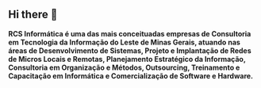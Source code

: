 ## Hi there 👋

**RCS Informática é uma das mais conceituadas empresas de Consultoria em Tecnologia da Informação do Leste de Minas Gerais, atuando nas áreas de Desenvolvimento de Sistemas, Projeto e Implantação de Redes de Micros Locais e Remotas, Planejamento Estratégico da Informação, Consultoria em Organização e Métodos, Outsourcing, Treinamento e Capacitação em Informática e Comercialização de Software e Hardware.**

<!--

**Here are some ideas to get you started:**

🙋‍♀️ A short introduction - what is your organization all about?
🌈 Contribution guidelines - how can the community get involved?
👩‍💻 Useful resources - where can the community find your docs? Is there anything else the community should know?
🍿 Fun facts - what does your team eat for breakfast?
🧙 Remember, you can do mighty things with the power of [Markdown](https://docs.github.com/github/writing-on-github/getting-started-with-writing-and-formatting-on-github/basic-writing-and-formatting-syntax)
-->
